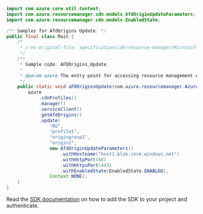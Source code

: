 ```java
import com.azure.core.util.Context;
import com.azure.resourcemanager.cdn.models.AfdOriginUpdateParameters;
import com.azure.resourcemanager.cdn.models.EnabledState;

/** Samples for AfdOrigins Update. */
public final class Main {
    /*
     * x-ms-original-file: specification/cdn/resource-manager/Microsoft.Cdn/stable/2021-06-01/examples/AFDOrigins_Update.json
     */
    /**
     * Sample code: AFDOrigins_Update.
     *
     * @param azure The entry point for accessing resource management APIs in Azure.
     */
    public static void aFDOriginsUpdate(com.azure.resourcemanager.AzureResourceManager azure) {
        azure
            .cdnProfiles()
            .manager()
            .serviceClient()
            .getAfdOrigins()
            .update(
                "RG",
                "profile1",
                "origingroup1",
                "origin1",
                new AfdOriginUpdateParameters()
                    .withHostname("host1.blob.core.windows.net")
                    .withHttpPort(80)
                    .withHttpsPort(443)
                    .withEnabledState(EnabledState.ENABLED),
                Context.NONE);
    }
}
```

Read the [SDK documentation](https://github.com/Azure/azure-sdk-for-java/blob/azure-resourcemanager_2.15.0/sdk/resourcemanager/azure-resourcemanager/README.md) on how to add the SDK to your project and authenticate.
